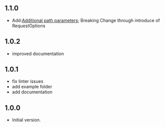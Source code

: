 
## 1.1.0

- Add:[Additional path parameters](https://github.com/jayjah/calendarific_dart/issues/1); Breaking Change through introduce of RequestOptions


## 1.0.2

- improved documentation

## 1.0.1

- fix linter issues
- add example folder
- add documentation

## 1.0.0

- Initial version.
